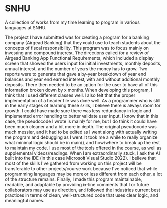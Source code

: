# SNHU
A collection of works from my time learning to program in various languages at SNHU.

The project I have submitted was for creating a program for a banking company (Airgead Banking) that they could use to teach students about the concepts of fiscal responsibility. This program was to focus mainly on investing and compound interest. The directions called for a review of Airgead Banking App Functional Requirements, which included a display screen that showed the users input for initial investments, monthly deposits, annual interest, and the number of years the money has to grow. Two reports were to generate that gave a by-year breakdown of year end balances and year end earned interest, with and without additional monthly deposits. There then needed to be an option for the user to have all of this information broken down by x months. 
When developing this program, I think that I used different classes well. I also felt that the proper implementation of a header file was done well. As a programmer who is still in the early stages of learning these skills, I believe there is always room for growth. I could have made sure there was less redundancy in logic and implemented error handling to better validate user input. I know that in this case, the pseudocode I wrote is mainly for me, but I do think it could have been much cleaner and a bit more in depth.
The original pseudocode was much messier, and it had to be edited as I went along with actually writing the program and debugging as I went. It took me a while to really organize what minimal logic should be in main(), and how/where to break up the rest to maintain my code. I use most of the tools offered in the course, as well as supplemental videos/readings. When I am extraordinarily stuck, I ask the AI built into the IDE (in this case Microsoft Visual Studio 2022). 
I believe that most of the skills I've gathered from working on this project will be transferable to other projects/course work because I've noticed that while programming languages may be more or less different from each other, a lot of the structure remains. 
Finally, I made this program maintainable, readable, and adaptable by providing in-line comments that I or future collaborators may use as direction, and followed the industries current best practices in terms of clean, well-structured code that uses clear logic, and meaningful names.
